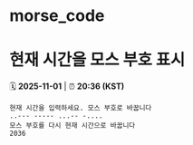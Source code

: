 # morse_code
# 현재 시간을 모스 부호 표시
<!-- MORSE_TIME_START -->
🗓️ **2025-11-01** | ⏰ **20:36 (KST)**

```
현재 시간을 입력하세요. 모스 부호로 바꿉니다
..--- ----- ...-- -....
모스 부호를 다시 현재 시간으로 바꿉니다
2036
```
<!-- MORSE_TIME_END -->
